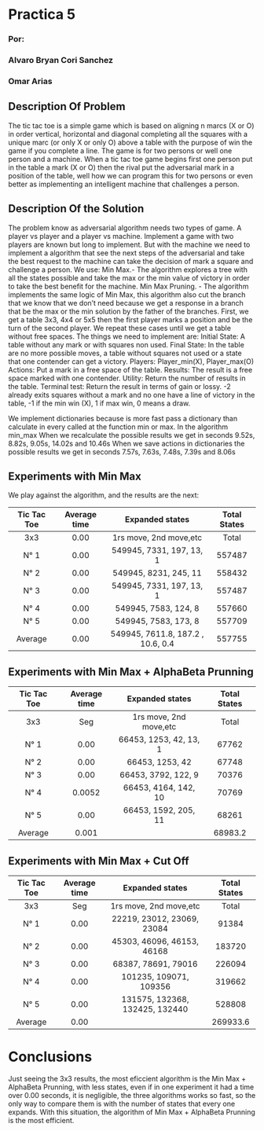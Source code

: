 # Practica 5
### Por:
### Alvaro Bryan Cori Sanchez
### Omar Arias

## Description Of Problem
The tic tac toe is a simple game which is based on aligning n marcs (X or O) in order vertical, horizontal and diagonal completing all the squares with a unique marc (or only X or only O) above a table with the purpose of win the game if you complete a line. The game is for two persons or well one person and a machine.
When a tic tac toe game begins first one person put in the table a mark (X or O) then the rival put the adversarial mark in a position of the table, well how we can program this for two persons or even better as implementing an intelligent machine that challenges a person.

## Description Of the Solution
The problem know as adversarial algorithm needs two types of game. A player vs player and a player vs machine. Implement a game with two players are known but long to implement. But with the machine we need to implement a algorithm that see the next steps of the adversarial and take the best request to the machine can take the decision of mark a square and challenge a person.
We use:
Min Max.- The algorithm explores a tree with all the states possible and take the max or the min value of victory in order to take the best benefit for the machine.
Min Max Pruning. - The algorithm implements the same logic of Min Max, this algorithm also cut the branch that we know that we don’t need because we get a response in a branch that be the max or the min solution by the father of the branches.
First, we get a table 3x3, 4x4 or 5x5 then the first player marks a position and be the turn of the second player. We repeat these cases until we get a table without free spaces.
The things we need to implement are:
Initial State: A table without any mark or with squares non used.
Final State: In the table are no more possible moves, a table without squares not used or a state that one contender can get a victory.
 Players: Player_min(X), Player_max(O)
Actions: Put a mark in a free space of the table.
Results: The result is a free space marked with one contender.
Utility: Return the number of results in the table.
Terminal test: Return the result in terms of gain or lossy. -2 already exits squares without a mark and no one have a line of victory in the table, -1 if the min win (X), 1 if max win, 0 means a draw.


We implement dictionaries because is more fast pass a dictionary than calculate in every called at the function min or max.
In the algorithm min_max
When we recalculate the possible results we get in seconds 9.52s, 8.82s, 9.05s, 14.02s and 10.46s
When we save actions in dictionaries the possible results we get in seconds 7.57s, 7.63s, 7.48s, 7.39s and 8.06s


Experiments with Min Max
--------------------------------

We play against the algorithm, and the results are the next:

| Tic Tac Toe  | Average time  | Expanded states |  Total States |
| :------: | :---------------: | :-----------------: | :-----------: |
|  3x3     |    0.00   |    1rs move, 2nd move,etc  | Total   |
|  N° 1    |    0.00   |    549945, 7331, 197, 13, 1   | 557487 |
|  N° 2    |    0.00   |    549945, 8231, 245, 11     | 558432 |
|  N° 3    |    0.00   |    549945, 7331, 197, 13, 1      | 557487|
|  N° 4    |    0.00   |    549945, 7583, 124, 8      | 557660 |
|  N° 5    |    0.00   |    549945, 7583, 173, 8    | 557709 |
|  Average   |    0.00   |    549945, 7611.8,  187.2 , 10.6, 0.4  | 557755 |


Experiments with Min Max +  AlphaBeta Prunning
-----------------------------------------------

| Tic Tac Toe  | Average time  | Expanded states | Total States | 
| :------: | :---------------: | :-----------------: | :-----------: |
|  3x3     |    Seg   |    1rs move, 2nd move,etc  |      Total  |
|  N° 1    |    0.00   |    66453, 1253, 42, 13, 1   |  67762 |
|  N° 2    |    0.00   |    66453, 1253, 42    | 67748 | 
|  N° 3    |    0.00   |    66453, 3792, 122, 9     | 70376 |
|  N° 4    |    0.0052 |    66453, 4164, 142, 10     | 70769 |
|  N° 5    |    0.00   |    66453, 1592, 205, 11   | 68261 |
|  Average   |    0.001  |                       | 68983.2     |

Experiments with Min Max +  Cut Off
-----------------------------------------------

| Tic Tac Toe  | Average time  | Expanded states | Total States | 
| :------: | :---------------: | :-----------------: | :-----------: |
|  3x3     |    Seg   |    1rs move, 2nd move,etc  |      Total  |
|  N° 1    |    0.00   |    22219, 23012, 23069, 23084  |  91384 |
|  N° 2    |    0.00   |    45303, 46096, 46153, 46168   | 183720 | 
|  N° 3    |    0.00   |    68387, 78691, 79016    | 226094 |
|  N° 4    |    0.00 |    101235, 109071, 109356   | 319662 |
|  N° 5    |    0.00   |    131575, 132368, 132425, 132440  | 528808 |
|  Average   |    0.00  |                       | 269933.6     |


Conclusions 
=====================

Just seeing the 3x3 results, the most eficcient algorithm is the Min Max +  AlphaBeta Prunning, with less states, even if in one experiment it had a time over 0.00 seconds, it is negligible, the three algorithms works so fast, so the only way to compare them is with the number of states that every one expands.
With this situation, the algorithm of Min Max +  AlphaBeta Prunning is the most efficient.

